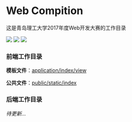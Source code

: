 # Web Compition
这是青岛理工大学2017年度Web开发大赛的工作目录

![](https://img.shields.io/badge/%E9%A1%B9%E7%9B%AE%E5%B1%9E%E6%80%A7-%E9%9D%92%E5%B2%9B%E7%90%86%E5%B7%A5%E5%A4%A7%E5%AD%A6Web%E5%BC%80%E5%8F%91%E5%A4%A7%E8%B5%9B-green.svg)
![](https://img.shields.io/badge/%E7%89%88%E6%9D%83%E6%89%80%E6%9C%89-%E5%9D%9A%E6%9E%9C%E5%9B%A2%E9%98%9F-brightorange.svg)
[![](https://img.shields.io/badge/%E8%AE%B8%E5%8F%AF%E8%AF%81-GPL%20v3.0-blue.svg)](https://github.com/joenahm/webCompetition/blob/master/LICENSE)

### 前端工作目录
**模板文件**：[application/index/view](application/index/view)

**公共文件**：[public/static/index](public/static/index)

### 后端工作目录
*待更新...*